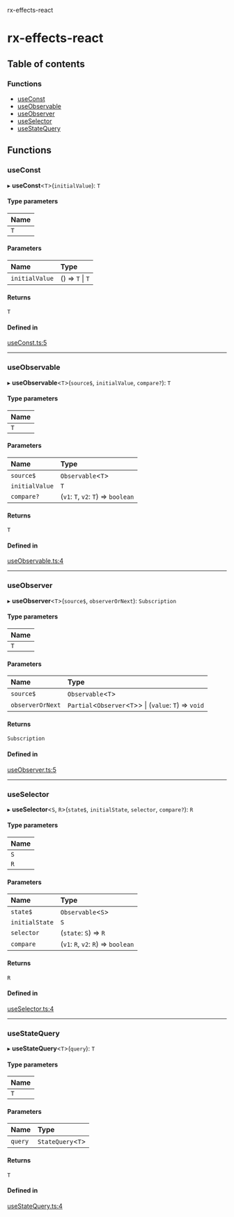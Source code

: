 rx-effects-react

# rx-effects-react

## Table of contents

### Functions

- [useConst](README.md#useconst)
- [useObservable](README.md#useobservable)
- [useObserver](README.md#useobserver)
- [useSelector](README.md#useselector)
- [useStateQuery](README.md#usestatequery)

## Functions

### useConst

▸ **useConst**<`T`\>(`initialValue`): `T`

#### Type parameters

| Name |
| :--- |
| `T`  |

#### Parameters

| Name           | Type             |
| :------------- | :--------------- |
| `initialValue` | () => `T` \| `T` |

#### Returns

`T`

#### Defined in

[useConst.ts:5](https://github.com/mnasyrov/rx-effects/blob/d7e6b77/packages/rx-effects-react/src/useConst.ts#L5)

---

### useObservable

▸ **useObservable**<`T`\>(`source$`, `initialValue`, `compare?`): `T`

#### Type parameters

| Name |
| :--- |
| `T`  |

#### Parameters

| Name           | Type                                |
| :------------- | :---------------------------------- |
| `source$`      | `Observable`<`T`\>                  |
| `initialValue` | `T`                                 |
| `compare?`     | (`v1`: `T`, `v2`: `T`) => `boolean` |

#### Returns

`T`

#### Defined in

[useObservable.ts:4](https://github.com/mnasyrov/rx-effects/blob/d7e6b77/packages/rx-effects-react/src/useObservable.ts#L4)

---

### useObserver

▸ **useObserver**<`T`\>(`source$`, `observerOrNext`): `Subscription`

#### Type parameters

| Name |
| :--- |
| `T`  |

#### Parameters

| Name             | Type                                                     |
| :--------------- | :------------------------------------------------------- |
| `source$`        | `Observable`<`T`\>                                       |
| `observerOrNext` | `Partial`<`Observer`<`T`\>\> \| (`value`: `T`) => `void` |

#### Returns

`Subscription`

#### Defined in

[useObserver.ts:5](https://github.com/mnasyrov/rx-effects/blob/d7e6b77/packages/rx-effects-react/src/useObserver.ts#L5)

---

### useSelector

▸ **useSelector**<`S`, `R`\>(`state$`, `initialState`, `selector`, `compare?`): `R`

#### Type parameters

| Name |
| :--- |
| `S`  |
| `R`  |

#### Parameters

| Name           | Type                                |
| :------------- | :---------------------------------- |
| `state$`       | `Observable`<`S`\>                  |
| `initialState` | `S`                                 |
| `selector`     | (`state`: `S`) => `R`               |
| `compare`      | (`v1`: `R`, `v2`: `R`) => `boolean` |

#### Returns

`R`

#### Defined in

[useSelector.ts:4](https://github.com/mnasyrov/rx-effects/blob/d7e6b77/packages/rx-effects-react/src/useSelector.ts#L4)

---

### useStateQuery

▸ **useStateQuery**<`T`\>(`query`): `T`

#### Type parameters

| Name |
| :--- |
| `T`  |

#### Parameters

| Name    | Type               |
| :------ | :----------------- |
| `query` | `StateQuery`<`T`\> |

#### Returns

`T`

#### Defined in

[useStateQuery.ts:4](https://github.com/mnasyrov/rx-effects/blob/d7e6b77/packages/rx-effects-react/src/useStateQuery.ts#L4)
